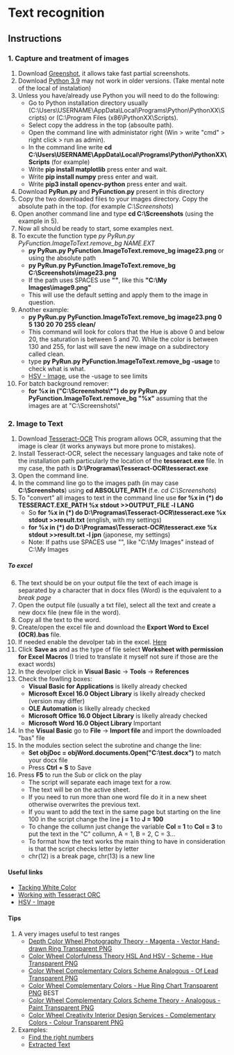 #  Text recognition

## Instructions
### 1. Capture and treatment of images
1. Download [Greenshot](https://getgreenshot.org/downloads/), it allows take fast partial screenshots.
2. Download [Python 3.9](https://www.python.org/downloads/) may not work in older versions. (Take mental note of the local of instalation)
3. Unless you have/already use Python you will need to do the following:
   * Go to Python installation directory usually (C:\Users\USERNAME\AppData\Local\Programs\Python\PythonXX\Scripts) or (C:\Program Files (x86\PythonXX\Scripts).
   * Select copy the address in the top (absoulte path).
   * Open the command line with administator right (Win > write "cmd" > right click > run as admin).
   * In the command line write **cd C:\Users\USERNAME\AppData\Local\Programs\Python\PythonXX\Scripts**              (for example)
   * Write **pip install matplotlib** press enter and wait.
   * Write **pip install numpy** press enter and wait.
   * Write **pip3 install opencv-python** press enter and wait.
4. Download **PyRun.py** and **PyFunction.py** present in this directory
5. Copy the two downloaded files to your images directory. Copy the absolute path in the top. (for example *C:\Screenshots*)
6. Open another command line and type **cd C:\Screenshots** (using the example in 5).
7. Now all should be ready to start, some examples next.
8. To excute the function type *py PyRun.py PyFunction.ImageToText.remove_bg NAME.EXT*
    * **py PyRun.py PyFunction.ImageToText.remove_bg image23.png**
                        or using the absolute path
    * **py PyRun.py PyFunction.ImageToText.remove_bg C:\Screenshots\image23.png**
    * If the path uses SPACES use **""**, like this **"C:\My Images\image9.png"**
    * This will use the default setting and apply them to the image in question.
9. Another example:
    * **py PyRun.py PyFunction.ImageToText.remove_bg image23.png 0 5 130 20 70 255 clean/**
    * This command will look for colors that the Hue is above 0 and below 20, the saturation is between 5 and 70. While the color is between 130 and 255, for last will save the new image on a subdirectory called clean.
    * type **py PyRun.py PyFunction.ImageToText.remove_bg -usage** to check what is what.
    * [HSV - Image](https://upload.wikimedia.org/wikipedia/commons/thumb/3/33/HSV_color_solid_cylinder_saturation_gray.png/1280px-HSV_color_solid_cylinder_saturation_gray.png), use the -usage to see limits
10. For batch background remover:
    * **for %x in ("C:\Screenshots\\*") do py PyRun.py PyFunction.ImageToText.remove_bg "%x"** assuming that the images are at "C:\Screenshots\\"

### 2. Image to Text
1. Download [Tesseract-OCR](https://github.com/UB-Mannheim/tesseract/wiki) This program allows OCR, assuming that the image is clear (it works anyways but more prone to mistakes).
2. Install Tesseract-OCR, select the necessary languages and take note of the installation path particularly the location of the **tesseract.exe** file. In my case, the path is **D:\Programas\Tesseract-OCR\tesseract.exe**
3. Open the command line.
4. In the command line go to the images path (in may case **C:\Screenshots**) using **cd ABSOLUTE_PATH** (f.e. *cd C:\Screenshots*)
5. To "convert" all images to text in the command line use **for %x in (*) do TESSERACT.EXE_PATH %x stdout >>OUTPUT_FILE -l LANG**
    * So **for %x in (*) do D:\Programas\Tesseract-OCR\tesseract.exe %x stdout >>result.txt** (english, with my settings)
    * **for %x in (*) do D:\Programas\Tesseract-OCR\tesseract.exe %x stdout >>result.txt -l jpn** (japonese, my settings)
    * Note: If paths use SPACES use "", like "C:\My Images" instead of C:\My Images
##### To excel
6. The text should be on your output file the text of each image is separated by a character that in docx files (Word) is the equivalent to a *break page*
7. Open the output file (usually a txt file), select all the text and create a new docx file (new file in the word).
8. Copy all the text to the word.
9. Create/open the excel file and download the **Export Word to Excel (OCR).bas** file.
10. If needed enable the devolper tab in the excel. [Here](https://support.microsoft.com/en-us/topic/show-the-developer-tab-e1192344-5e56-4d45-931b-e5fd9bea2d45)
11. Click **Save as** and as the type of file select **Worksheet with permission for Excel Macros** (I tried to translate it myself not sure if those are the exact words)
12. In the devolper click in **Visual Basic** -> **Tools** -> **References**
13. Check the fowlling boxes:
     * **Visual Basic for Applications** is likelly already checked
     * **Microsoft Excel 16.0 Object Library** is likelly already checked (version may differ)
     * **OLE Automation** is likelly already checked
     * **Microsoft Office 16.0 Object Library** is likelly already checked
     * **Microsoft Word 16.0 Object Library** Important
14. In the **Visual Basic** go to **File** -> **Import file** and import the downloaded "bas" file
15. In the modules section select the subrotine and change the line:
     * **Set objDoc = objWord.documents.Open("C:\test.docx")** to match your docx file
     * Press **Ctrl + S** to Save
16. Press **F5** to run the Sub or click on the play
     * The script will separate each image text for a row.
     * The text will be on the active sheet.
     * If you need to run more than one word file do it in a new sheet otherwise overwrites the previous text.
     * If you want to add the text in the same page but starting on the line 100 in the script change the line **j = 1** to **J = 100**
     * To change the collumn just change the variable **Col = 1** to **Col = 3** to put the text in the "C" collumn, A = 1, B = 2, C = 3...
     * To format how the text works the main thing to have in consideration is that the script checks letter by letter
     * chr(12) is a break page, chr(13) is a new line


#### Useful links
* [Tacking White Color](https://stackoverflow.com/questions/22588146/tracking-white-color-using-python-opencv)
* [Working with Tesseract ORC](https://stackoverflow.com/questions/26251599/can-i-test-tesseract-ocr-in-windows-command-line)
* [HSV - Image](https://upload.wikimedia.org/wikipedia/commons/thumb/3/33/HSV_color_solid_cylinder_saturation_gray.png/1280px-HSV_color_solid_cylinder_saturation_gray.png)

#### Tips
1. A very images useful to test ranges
    * [Depth Color Wheel Photography Theory - Magenta - Vector Hand-drawn Ring Transparent PNG](https://pnghut.com/png/N4yMSmTZ2H/depth-color-wheel-photography-theory-magenta-vector-hand-drawn-ring-transparent-png)
    * [Color Wheel Colorfulness Theory HSL And HSV - Scheme - Hue Transparent PNG](https://pnghut.com/png/Dqvm1ui1NS/color-wheel-colorfulness-theory-hsl-and-hsv-scheme-hue-transparent-png)
    * [Color Wheel Complementary Colors Scheme Analogous - Of Lead Transparent PNG](https://pnghut.com/png/qCC1gGhWJn/color-wheel-complementary-colors-scheme-analogous-of-lead-transparent-png)
    * [Color Wheel Complementary Colors - Hue Ring Chart Transparent PNG](https://pnghut.com/png/sutZgai9HB/color-wheel-complementary-colors-hue-ring-chart-transparent-png) BEST
    * [Color Wheel Complementary Colors Scheme Theory - Analogous - Paint Transparent PNG](https://pnghut.com/png/0BPfpmx6ZE/color-wheel-complementary-colors-scheme-theory-analogous-paint-transparent-png)
    * [Color Wheel Creativity Interior Design Services - Complementary Colors - Colour Transparent PNG](https://pnghut.com/png/wQTaMkMf0D/color-wheel-creativity-interior-design-services-complementary-colors-colour-transparent-png)
2. Examples:
    * [Find the right numbers](https://github.com/Thecarlosmff/Scripts/tree/main/Find%20Text/Images/Colors)
    * [Extracted Text]()
